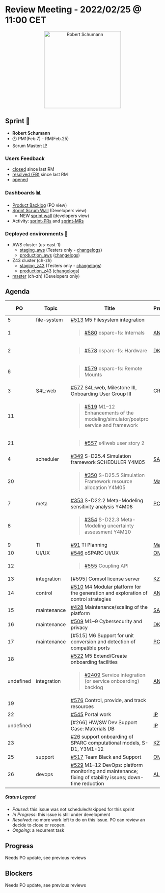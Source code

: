 # Review Meeting - 2022/02/25 @ 11:00 CET

<p align="center">
<img width="250" alt="Robert Schumann" src="https://upload.wikimedia.org/wikipedia/commons/3/3e/Portrait_of_Robert_Schumann.jpg">
</p>

## Sprint 🏃

- **Robert Schumann**
- 🕐 PM1(Feb.7) - RM(Feb.25)
- Scrum Master: [IP]

### Users Feedback

- [closed](https://github.com/ITISFoundation/osparc-issues/issues?q=is%3Aissue+sort%3Areactions+state%3Aclosed+updated%3A%3E%3D2022-01-28) since last RM
- [resolved (FB)](https://z43.manuscript.com/f/filters/?ixProject=45&ixStatus=0&maxrecords=50&resolvedInLast=3&sColumns=Category-Favorite-Case-TitleComment-Area-Priority-Status-DateResolved-DateOpened-OpenedBy&sSorts=LastUpdated.descending-Priority&sView=grid-flat) since last RM
- [opened](https://github.com/ITISFoundation/osparc-issues/issues?q=is%3Aissue+is%3Aopen+sort%3Areactions)

### Dashboards 📊

- [Product Backlog](https://github.com/orgs/ITISFoundation/projects/3) (PO view)
- [Sprint Scrum Wall](https://app.zenhub.com/workspaces/osparc---scrum-wall-5c9260f3d76ef51f6b0fe78d/board?repos=118596920,174557929,151701223,135289610,118910047,181836792,167586968) (Developers view)
  - NEW [sprint wall](https://github.com/orgs/ITISFoundation/projects/9) (developers view)
- Activity: [sprint-PRs] and [sprint-MRs]

### Deployed environments 🚀

- AWS cluster (us-east-1)
  - [staging_aws](https://staging.osparc.io) (Testers only - [changelogs])
  - [production_aws](https://osparc.io) ([changelogs])
- Z43 cluster (ch-zh)
  - [staging_z43](http://osparc-staging.speag.com) (Testers only - [changelogs])
  - [production_z43](http://osparc.speag.com) ([changelogs])
- [master](https://osparc-master.speag.com) (ch-zh) (Developers only)

## Agenda

| PO        | Topic       | Title                                                                                                      | Presenter  | Status    | Duration | Start-Time |
|-----------|-------------|------------------------------------------------------------------------------------------------------------|------------|-----------|----------|------------|
| 5         | file-system | [#513] M5 Filesystem integration                                                                           |            |           |          | 11:00      |
| 1         |             | <blockquote>[#580] osparc-fs: Internals</blockquote>                                                       | [ANE]      | Ongoing   | 3'       |            |
| 2         |             | <blockquote> [#578] osparc-fs: Hardware</blockquote>                                                       | [DK]       | Ongoing   | 3'       |            |
| 6         |             | <blockquote> [#579] osparc-fs: Remote Mounts</blockquote>                                                  |            |           |          |            |
| 3         | S4L:web     | [#577] S4L:web, Milestone III, Onboarding User Group III                                                   | [CR], [IP] | Ongoing   | 15'      | 11:09      |
| 11        |             | <blockquote>[#519] M1–12 Enhancements of the modeling/simulator/postpro service and framework</blockquote> |            | Ongoing   |          |            |
| 21        |             | <blockquote>[#557] s4lweb user story 2</blockquote>                                                        |            | Ongoing   |          |            |
| 4         | scheduler   | [#349] S-D25.4 Simulation framework SCHEDULER Y4M05                                                        | [SAN]      | Ongoing   | 10'      | 11:24      |
| 20        |             | <blockquote>[#350] S-D25.5 Simulation Framework resource allocation Y4M05 </blockquote>                    | [MaG]      | Ongoing   |          |            |
| 7         | meta        | [#353] S-D22.2 Meta-Modeling sensitivity analysis Y4M08                                                    | [PC]       | Ongoing   | 5'       | 11:34      |
| 8         |             | <blockquote>[#354] S-D22.3 Meta-Modeling uncertainty assessment Y4M10</blockquote>                         |            | Ongoing   |          |            |
| 9         | TI          | [#91] TI Planning                                                                                          | [MaG]      | Ongoing   |          |            |
| 10        | UI/UX       | [#546] oSPARC UI/UX                                                                                        | [OM]       | Ongoing   | 5'       | 11:39      |
| 12        |             | <blockquote> [#555] Coupling API</blockquote>                                                              |            | Ongoing   |          |            |
| 13        | integration | [#595] Comsol license server                                                                               | [KZ]       | Ongoing   | 5'       | 11:55      |
| 14        | control     | [#510] M4 Modular platform for the generation and exploration of control strategies                        | [ANE]      | Ongoing   | 1'       | 11:44      |
| 15        | maintenance | [#428] Maintenance/scaling of the platform                                                                 | [SAN],[PC] | Ongoing   | 5'       | 12:05      |
| 16        | maintenance | [#509] M1–9 Cybersecurity and privacy                                                                      | [DK]       | Ongoing   | 4'       | 12:09      |
| 17        | maintenance | [#515] M6 Support for unit conversion and detection of compatible ports                                    | [PC]       | undefined |          |            |
| 18        |             | [#522] M5 Extend/Create onboarding facilities                                                              |            | Ongoing   |          |            |
| undefined | integration | <blockquote>[#2409] Service integration (or service onboarding) backlog</blockquote>                       | [ANE]      | Ongoing   | 8'       | 11:45      |
| 19        |             | [#576] Control, provide, and track resources                                                               |            | undefined |          |            |
| 22        |             | [#545] Portal work                                                                                         | [IP]       | Ongoing   | 1'       |            |
| undefined |             | [#266] HW/SW Dev Support Case: Materials DB                                                                | [IP]       | Resolved  | 1'       |            |
| 23        |             | [#26] support onboarding of SPARC computational models, S-D1, Y3M1-12                                      | [KZ]       | Ongoing   | 1'       |            |
| 25        | support     | [#517] Team Black and Support                                                                              | [OM], [PC] | Ongoing   | 5'       | 11:56      |
| 26        | devops      | [#529] M1–12 DevOps: platform monitoring and maintenance; fixing of stability issues; down-time reduction  | [ALL]      | Ongoing   | 4'       | 12:01      |

##### Status Legend

- _Paused_: this issue was not scheduled/skipped for this sprint
- _In Progress_: this issue is still under development
- _Resolved_: no more work left to do on this issue. PO can review an decide to close or reopen.
- _Ongoing_: a recurrent task

[online]: http://status.osparc.io/
[operational]: https://git.speag.com/oSparc/e2e-testing/-/pipelines
[performant]: https://git.speag.com/oSparc/e2e-portal-testing/-/pipelines

## Progress

Needs PO update, see previous reviews

## Blockers

Needs PO update, see previous reviews

<!--References PLEASE KEEP ALPHABETICAL ORDER!!! -->

[all]: https://github.com/Surfict
[ane]: https://github.com/GitHK
[bl]: https://github.com/dyollb
[dk]: https://github.com/mrnicegyu11
[cr]: https://github.com/colinRawlings
[ip]: https://github.com/ignapas
[kz]: https://github.com/KZzizzle
[mag]: https://github.com/mguidon
[om]: https://github.com/odeimaiz
[pc]: https://github.com/pcrespov
[san]: https://github.com/sanderegg
[syr]: https://zmt.swiss/about/about-zmt/all-staff/reboux-sylvain/
[tn]: https://itis.swiss/who-we-are/staff-members/all-staff/newton-taylor/
[j-d4]: https://github.com/ITISFoundation/osparc-issues/issues/62
[j-d7.a]: https://github.com/ITISFoundation/osparc-issues/issues/21
[j-d35]: https://github.com/ITISFoundation/osparc-issues/issues/31
[j-d33]: https://github.com/ITISFoundation/osparc-issues/issues/33
[j-d20]: https://github.com/ITISFoundation/osparc-issues/issues/48
[j-d21]: https://github.com/ITISFoundation/osparc-simcore/issues/1065
[j-d28.a]: https://github.com/ITISFoundation/osparc-simcore/issues/1066
[j-d29]: https://github.com/ITISFoundation/osparc-issues/issues/37
[s-d2]: https://github.com/ITISFoundation/osparc-simcore/issues/1069
[s-d18]: https://github.com/ITISFoundation/osparc-issues/issues/9
[s-d7]: https://github.com/ITISFoundation/osparc-issues/issues/21
[s-d10]: https://github.com/ITISFoundation/osparc-issues/issues/18
[s-d22]: https://github.com/ITISFoundation/osparc-issues/issues/5
[s-d12]: https://github.com/ITISFoundation/osparc-issues/issues/16
[s-d15]: https://github.com/ITISFoundation/osparc-issues/issues/12
[s-d12]: https://github.com/ITISFoundation/osparc-issues/issues/16
[s-d6]: https://github.com/ITISFoundation/osparc-issues/issues/22
[s-d5]: https://github.com/ITISFoundation/osparc-issues/issues/23
[s-d21]: https://github.com/ITISFoundation/osparc-issues/issues/6
[s-d4]: https://github.com/ITISFoundation/osparc-issues/issues/24
[s-d1]: https://github.com/ITISFoundation/osparc-issues/issues/26
[s-d26]: https://github.com/ITISFoundation/osparc-issues/issues/332
[s-d27.2]: https://github.com/ITISFoundation/osparc-issues/issues/357
[n-d1]: https://github.com/ITISFoundation/osparc-issues/issues/68
[n-d2]: https://github.com/ITISFoundation/osparc-issues/issues/91
[tb-backlog]: https://github.com/ITISFoundation/osparc-issues/projects/4
[z43-backlog]: https://z43.fogbugz.com/f/filters/1112/osparc-cases
[sprint-prs]: https://github.com/pulls?page=1&q=is%3Apr+archived%3Afalse+user%3AITISFoundation+closed%3A%3E2021-11-15
[sprint-mrs]: https://git.speag.com/groups/oSparc/-/merge_requests?scope=all&utf8=%E2%9C%93&state=all
[changelogs]: https://github.com/ITISFoundation/osparc-simcore/releases

[#26]: https://github.com/ITISFoundation/osparc-issues/issues/26
[#91]: https://github.com/ITISFoundation/osparc-issues/issues/91
[#349]: https://github.com/ITISFoundation/osparc-issues/issues/349
[#350]: https://github.com/ITISFoundation/osparc-issues/issues/350
[#353]: https://github.com/ITISFoundation/osparc-issues/issues/353
[#354]: https://github.com/ITISFoundation/osparc-issues/issues/354
[#428]: https://github.com/ITISFoundation/osparc-issues/issues/428
[#509]: https://github.com/ITISFoundation/osparc-issues/issues/509
[#510]: https://github.com/ITISFoundation/osparc-issues/issues/510
[#513]: https://github.com/ITISFoundation/osparc-issues/issues/513
[#517]: https://github.com/ITISFoundation/osparc-issues/issues/517
[#519]: https://github.com/ITISFoundation/osparc-issues/issues/519
[#522]: https://github.com/ITISFoundation/osparc-issues/issues/522
[#529]: https://github.com/ITISFoundation/osparc-issues/issues/529
[#545]: https://github.com/ITISFoundation/osparc-issues/issues/545
[#546]: https://github.com/ITISFoundation/osparc-issues/issues/546
[#555]: https://github.com/ITISFoundation/osparc-issues/issues/555
[#557]: https://github.com/ITISFoundation/osparc-issues/issues/557
[#576]: https://github.com/ITISFoundation/osparc-issues/issues/576
[#577]: https://github.com/ITISFoundation/osparc-issues/issues/577
[#578]: https://github.com/ITISFoundation/osparc-issues/issues/578
[#579]: https://github.com/ITISFoundation/osparc-issues/issues/579
[#580]: https://github.com/ITISFoundation/osparc-issues/issues/580

[#2409]: https://github.com/ITISFoundation/osparc-simcore/issues/2409
